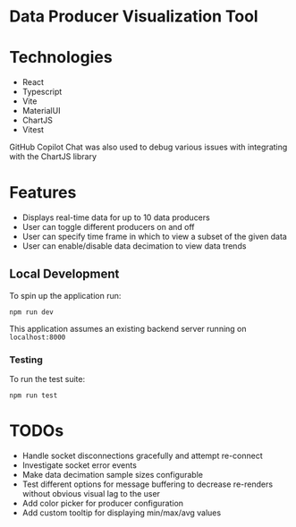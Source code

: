 # Data Producer Visualization Tool

# Technologies

- React
- Typescript
- Vite
- MaterialUI
- ChartJS
- Vitest

GitHub Copilot Chat was also used to debug various issues with integrating with the ChartJS library

# Features

- Displays real-time data for up to 10 data producers
- User can toggle different producers on and off
- User can specify time frame in which to view a subset of the given data
- User can enable/disable data decimation to view data trends

## Local Development

To spin up the application run:

`npm run dev`

This application assumes an existing backend server running on `localhost:8000`

### Testing

To run the test suite:

`npm run test`

# TODOs

- Handle socket disconnections gracefully and attempt re-connect
- Investigate socket error events
- Make data decimation sample sizes configurable
- Test different options for message buffering to decrease re-renders without obvious visual lag to the user
- Add color picker for producer configuration
- Add custom tooltip for displaying min/max/avg values

